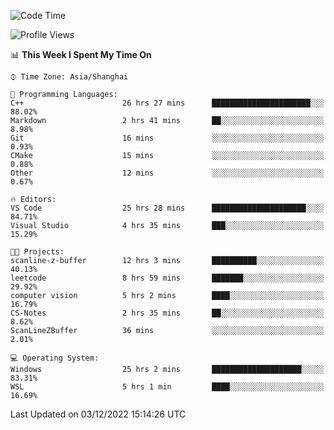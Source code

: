 <!--START_SECTION:waka-->
![Code Time](http://img.shields.io/badge/Code%20Time-414%20hrs%2018%20mins-blue)

![Profile Views](http://img.shields.io/badge/Profile%20Views-3-blue)

📊 **This Week I Spent My Time On** 

```text
⌚︎ Time Zone: Asia/Shanghai

💬 Programming Languages: 
C++                      26 hrs 27 mins      ██████████████████████░░░   88.02% 
Markdown                 2 hrs 41 mins       ██░░░░░░░░░░░░░░░░░░░░░░░   8.98% 
Git                      16 mins             ░░░░░░░░░░░░░░░░░░░░░░░░░   0.93% 
CMake                    15 mins             ░░░░░░░░░░░░░░░░░░░░░░░░░   0.88% 
Other                    12 mins             ░░░░░░░░░░░░░░░░░░░░░░░░░   0.67%

🔥 Editors: 
VS Code                  25 hrs 28 mins      █████████████████████░░░░   84.71% 
Visual Studio            4 hrs 35 mins       ███░░░░░░░░░░░░░░░░░░░░░░   15.29%

🐱‍💻 Projects: 
scanline-z-buffer        12 hrs 3 mins       ██████████░░░░░░░░░░░░░░░   40.13% 
leetcode                 8 hrs 59 mins       ███████░░░░░░░░░░░░░░░░░░   29.92% 
computer vision          5 hrs 2 mins        ████░░░░░░░░░░░░░░░░░░░░░   16.79% 
CS-Notes                 2 hrs 35 mins       ██░░░░░░░░░░░░░░░░░░░░░░░   8.62% 
ScanLineZBuffer          36 mins             ░░░░░░░░░░░░░░░░░░░░░░░░░   2.01%

💻 Operating System: 
Windows                  25 hrs 2 mins       ████████████████████░░░░░   83.31% 
WSL                      5 hrs 1 min         ████░░░░░░░░░░░░░░░░░░░░░   16.69%

```


 Last Updated on 03/12/2022 15:14:26 UTC
<!--END_SECTION:waka-->